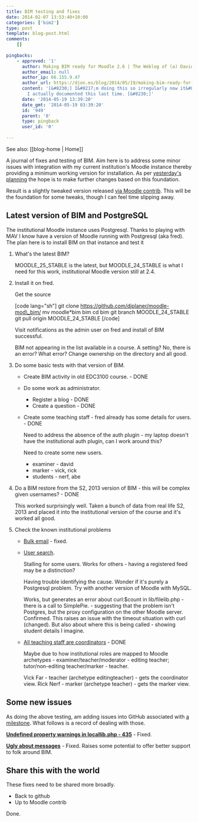 ```yaml
---
title: BIM testing and fixes
date: 2014-02-07 13:53:40+10:00
categories: ['bim2']
type: post
template: blog-post.html
comments:
    []
    
pingbacks:
    - approved: '1'
      author: Making BIM ready for Moodle 2.6 | The Weblog of (a) David Jones
      author_email: null
      author_ip: 66.155.9.47
      author_url: https://djon.es/blog/2014/05/19/making-bim-ready-for-moodle-2-6/
      content: '[&#8230;] I&#8217;m doing this so irregularly now it&#8217;s good that
        I actually documented this last time. [&#8230;]'
      date: '2014-05-19 13:39:20'
      date_gmt: '2014-05-19 03:39:20'
      id: '949'
      parent: '0'
      type: pingback
      user_id: '0'
    
---
```


See also: [[blog-home | Home]]

A journal of fixes and testing of BIM. Aim here is to address some minor issues with integration with my current institution's Moodle instance thereby providing a minimum working version for installation. As per [yesterday's planning](/blog2/2014/02/05/identifying-some-immediate-changes-to-bim/) the hope is to make further changes based on this foundation.

Result is a slightly tweaked version released [via Moodle contrib](https://moodle.org/plugins/pluginversions.php?plugin=mod_bim). This will be the foundation for some tweaks, though I can feel time slipping away.

## Latest version of BIM and PostgreSQL

The institutional Moodle instance uses Postgresql. Thanks to playing with MAV I know have a version of Moodle running with Postgresql (aka fred). The plan here is to install BIM on that instance and test it

1. What's the latest BIM?
    
    MOODLE\_25\_STABLE is the latest, but MOODLE\_24\_STABLE is what I need for this work, institutional Moodle version still at 2.4.
    
2. Install it on fred.
    
    Get the source
    
    \[code lang="sh"\] git clone https://github.com/djplaner/moodle-mod\_bim/ mv moodle\*bim bim cd bim git branch MOODLE\_24\_STABLE git pull origin MOODLE\_24\_STABLE \[/code\]
    
    Visit notifications as the admin user on fred and install of BIM successful.
    
    BIM not appearing in the list available in a course. A setting? No, there is an error? What error? Change ownership on the directory and all good.
    
3. Do some basic tests with that version of BIM.
    - Create BIM activity in old EDC3100 course. - DONE
    - Do some work as administrator.
        - Register a blog - DONE
        - Create a question - DONE
    - Create some teaching staff - fred already has some details for users. - DONE
        
        Need to address the absence of the auth plugin - my laptop doesn't have the institutional auth plugin, can I work around this?
        
        Need to create some new users.
        
        - examiner - david
        - marker - vick, rick
        - students - nerf, abe
4. Do a BIM restore from the S2, 2013 version of BIM - this will be complex given usernames? - DONE
    
    This worked surprisingly well. Taken a bunch of data from real life S2, 2013 and placed it into the institutional version of the course and it's worked all good.
    
5. Check the known institutional problems
    - [Bulk email](https://github.com/djplaner/moodle-mod_bim/issues/85) - fixed.
    - [User search](https://github.com/djplaner/moodle-mod_bim/issues/86).
        
        Stalling for some users. Works for others - having a registered feed may be a distinction?
        
        Having trouble identifying the cause. Wonder if it's purely a Postgresql problem. Try with another version of Moodle with MySQL.
        
        Works, but generates an error about curl:$count in lib/filelib.php - there is a call to SimplePie. - suggesting that the problem isn't Postgres, but the proxy configuration on the other Moodle server. Confirmed. This raises an issue with the timeout situation with curl (changed). But also about where this is being called - showing student details I imagine.
        
    - [All teaching staff are coordinators](https://github.com/djplaner/moodle-mod_bim/issues/87) - DONE
        
        Maybe due to how institutional roles are mapped to Moodle archetypes - examiner/teacher/moderator - editing teacher; tutor/non-editing teacher/marker - teacher.
        
        Vick Far - teacher (archetype editingteacher) - gets the coordinator view. Rick Nerf - marker (archetype teacher) - gets the marker view.
        

## Some new issues

As doing the above testing, am adding issues into GitHub associated with [a milestone](https://github.com/djplaner/moodle-mod_bim/issues?milestone=1&state=open). What follows is a record of dealing with those.

**[Undefined property warnings in locallib.php - 435](https://github.com/djplaner/moodle-mod_bim/issues/84)** - Fixed.

**[Ugly about messages](https://github.com/djplaner/moodle-mod_bim/issues/83)** - Fixed. Raises some potential to offer better support to folk around BIM.

## Share this with the world

These fixes need to be shared more broadly.

- Back to github
- Up to Moodle contrib

Done.